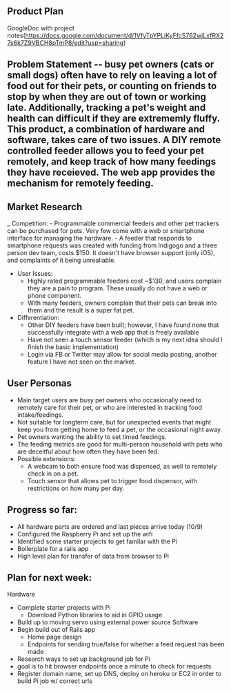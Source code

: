 ## Product Plan

GoogleDoc with project notes(https://docs.google.com/document/d/1VfyTpYPLiKyFfcS762wjLxfRX27s6k7Z9VBCH8pTmP8/edit?usp=sharing)

## Problem Statement -- busy pet owners (cats or small dogs) often have to rely on leaving a lot of food out for their pets, or counting on friends to stop by when they are out of town or working late. Additionally, tracking a pet's weight and health can difficult if they are extrememly fluffy. This product, a combination of hardware and software, takes care of two issues. A DIY remote controlled feeder allows you to feed your pet remotely, and keep track of how many feedings they have receieved. The web app provides the mechanism for remotely feeding.

## Market Research
  _ Competition:
    - Programmable commercial feeders and other pet trackers can be purchased for pets. Very few come with a web or smartphone interface for managing the hardware.
    - A feeder that responds to smartphone requests was created with funding from Indigogo and a three person dev team, costs $150. It doesn't have browser support (only iOS), and complaints of it being unrealiable.
  - User Issues:
    - Highly rated programmable feeders cost ~$130, and users complain they are a pain to program. These usually do not have a web or phone component.
    - With many feeders, owners complain that their pets can break into them and the result is a super fat pet.
  - Differentiation:
    - Other DIY feeders have been built; however, I have found none that successfully integrate with a web app that is freely available
    - Have not seen a touch sensor feeder (which is my next idea should I finish the basic implementation)
    - Login via FB or Twitter may allow for social media posting, another feature I have not seen on the market.


## User Personas
  - Main target users are busy pet owners who occasionally need to remotely care for their pet, or who are interested in tracking food intake/feedings.
  - Not suitable for longterm care, but for unexpected events that might keep you from getting home to feed a pet, or the occasional night away.
  - Pet owners wanting the ability to set timed feedings.
  - The feeding metrics are good for multi-person household with pets who are deceitful about how often they have been fed.
  - Possible extensions:
    - A webcam to both ensure food was dispensed, as well to remotely check in on a pet.
    - Touch sensor that allows pet to trigger food dispensor, with restrictions on how many per day.

## Progress so far:
- All hardware parts are ordered and last pieces arrive today (10/9)
- Configured the Raspberry Pi and set up the wifi
- Identified some starter projects to get familar with the Pi
- Boilerplate for a rails app
- High level plan for transfer of data from browser to Pi

## Plan for next week:
Hardware
  - Complete starter projects with Pi
    - Download Python libraries to aid in GPIO usage
  - Build up to moving servo using external power source
Software
  - Begin build out of Rails app
    - Home page design
    - Endpoints for sending true/false for whether a feed request has been made
  - Research ways to set up background job for Pi
   - goal is to hit browser endpoints once a minute to check for requests
  - Register domain name, set up DNS, deploy on heroku or EC2 in order to build Pi job w/ correct urls


